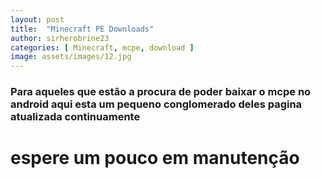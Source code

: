 ```yaml
---
layout: post
title:  "Minecraft PE Downloads"
author: sirherobrine23
categories: [ Minecraft, mcpe, download ]
image: assets/images/12.jpg
---
```


### Para aqueles que estão a procura de poder baixar o mcpe no android aqui esta um pequeno conglomerado deles pagina atualizada continuamente

# espere um pouco em manutenção